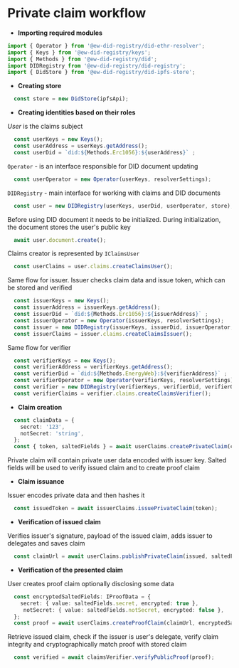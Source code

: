 # Private claim workflow

* **Importing required modules**

``` typescript
import { Operator } from '@ew-did-registry/did-ethr-resolver';
import { Keys } from '@ew-did-registry/keys';
import { Methods } from '@ew-did-registry/did';
import DIDRegistry from '@ew-did-registry/did-registry';
import { DidStore } from '@ew-did-registry/did-ipfs-store';
```

* **Creating store** 

``` typescript
  const store = new DidStore(ipfsApi);
```

* **Creating identities based on their roles**

*User* is the claims subject

``` typescript
  const userKeys = new Keys();
  const userAddress = userKeys.getAddress();
  const userDid = `did:${Methods.Erc1056}:${userAddress}` ;
```  
`Operator` - is an interface responsible for DID document updating

```typescript 
  const userOperator = new Operator(userKeys, resolverSettings);
```

` DIDRegistry ` - main interface for working with claims and DID documents

``` typescript
  const user = new DIDRegistry(userKeys, userDid, userOperator, store);
```

Before using DID document it needs to be initialized. During initialization, 
the document stores the user's public key 

``` typescript
  await user.document.create();
```

Claims creator is represented by ` IClaimsUser ` 

``` typescript
  const userClaims = user.claims.createClaimsUser();
```

Same flow for issuer. Issuer checks claim data and issue token, which can be 
stored and verified

```typescript 
  const issuerKeys = new Keys(); 
  const issuerAddress = issuerKeys.getAddress(); 
  const issuerDid = `did:${Methods.Erc1056}:${issuerAddress}` ; 
  const issuerOperator = new Operator(issuerKeys, resolverSettings); 
  const issuer = new DIDRegistry(issuerKeys, issuerDid, issuerOperator, store); 
  const issuerClaims = issuer.claims.createClaimsIssuer(); 

``` 

Same flow for verifier

```typescript 
  const verifierKeys = new Keys(); 
  const verifierAddress = verifierKeys.getAddress(); 
  const verifierDid = `did:${Methods.EnergyWeb}:${verifierAddress}` ; 
  const verifierOperator = new Operator(verifierKeys, resolverSettings); 
  const verifier = new DIDRegistry(verifierKeys, verifierDid, verifierOperator, store); 
  const verifierClaims = verifier.claims.createClaimsVerifier();

``` 

* **Claim creation**

```typescript 
  const claimData = {
    secret: '123',
    notSecret: 'string',
  };
  const { token, saltedFields } = await userClaims.createPrivateClaim(claimData, issuerDid);
```

Private claim will contain private user data encoded with issuer key. Salted 
fields will be used to verify issued claim and to create proof claim 

* **Claim issuance**

Issuer encodes private data and then hashes it

```typescript 
  const issuedToken = await issuerClaims.issuePrivateClaim(token);
```

* **Verification of issued claim**

Verifies issuer's signature, payload of the issued claim, adds issuer to delegates and saves claim

```typescript 
  const claimUrl = await userClaims.publishPrivateClaim(issued, saltedFields);
``` 

* **Verification of the presented claim**

User creates proof claim optionally disclosing some data

```typescript 
  const encryptedSaltedFields: IProofData = {
    secret: { value: saltedFields.secret, encrypted: true },
     notSecret: { value: saltedFields.notSecret, encrypted: false },
  };
  const proof = await userClaims.createProofClaim(claimUrl, encryptedSaltedFields);
```

Retrieve issued claim, check if the issuer is user's delegate, verify claim
integrity and cryptographically match proof with stored claim

```typescript 
  const verified = await claimsVerifier.verifyPublicProof(proof);
```
